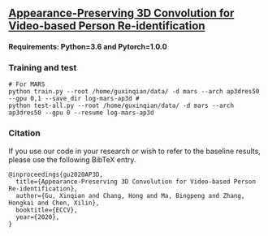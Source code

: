 ## [Appearance-Preserving 3D Convolution for Video-based Person Re-identification](http://arxiv.org/abs/2007.08434)

#### Requirements: Python=3.6 and Pytorch=1.0.0



### Training and test

  ```Shell
  # For MARS
  python train.py --root /home/guxinqian/data/ -d mars --arch ap3dres50 --gpu 0,1 --save_dir log-mars-ap3d #
  python test-all.py --root /home/guxinqian/data/ -d mars --arch ap3dres50 --gpu 0 --resume log-mars-ap3d
  
  ```


### Citation

If you use our code in your research or wish to refer to the baseline results, please use the following BibTeX entry.

    @inproceedings{gu2020AP3D,
      title={Appearance-Preserving 3D Convolution for Video-based Person Re-identification},
      author={Gu, Xinqian and Chang, Hong and Ma, Bingpeng and Zhang, Hongkai and Chen, Xilin},
      booktitle={ECCV},
      year={2020},
    }
